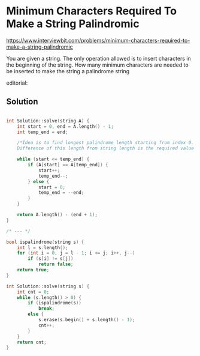 # Minimum Characters Required To Make a String Palindromic

https://www.interviewbit.com/problems/minimum-characters-required-to-make-a-string-palindromic


You are given a string. The only operation allowed is to insert characters in the beginning of the string.
How many minimum characters are needed to be inserted to make the string a palindrome string

editorial:
## Solution

```cpp

int Solution::solve(string A) {
	int start = 0, end = A.length() - 1;
	int temp_end = end;

	/*Idea is to find longest palindrome length starting from index 0.
    Difference of this length from string length is the required value */

	while (start <= temp_end) {
		if (A[start] == A[temp_end]) {
			start++;
			temp_end--;
		} else {
			start = 0;
			temp_end = --end;
		}
	}

	return A.length() - (end + 1);
}

/* --- */

bool ispalindrome(string s) {
	int l = s.length();
	for (int i = 0, j = l - 1; i <= j; i++, j--)
		if (s[i] != s[j])
			return false;
	return true;
}

int Solution::solve(string s) {
	int cnt = 0;
	while (s.length() > 0) {
		if (ispalindrome(s))
			break;
		else {
			s.erase(s.begin() + s.length() - 1);
			cnt++;
		}
	}
	return cnt;
}
```